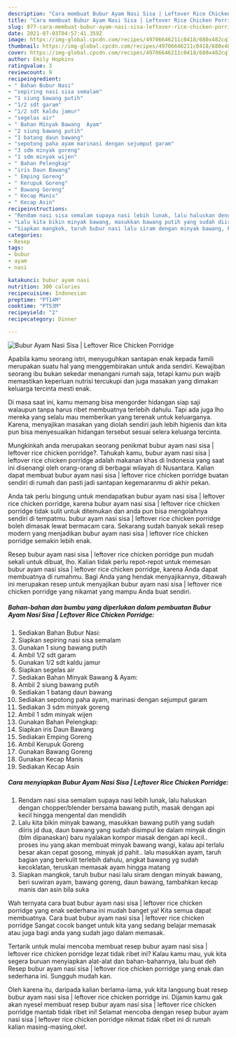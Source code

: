 ```yaml
---
description: "Cara membuat Bubur Ayam Nasi Sisa | Leftover Rice Chicken Porridge yang nikmat Untuk Jualan"
title: "Cara membuat Bubur Ayam Nasi Sisa | Leftover Rice Chicken Porridge yang nikmat Untuk Jualan"
slug: 977-cara-membuat-bubur-ayam-nasi-sisa-leftover-rice-chicken-porridge-yang-nikmat-untuk-jualan
date: 2021-07-03T04:57:41.359Z
image: https://img-global.cpcdn.com/recipes/49706646211c0418/680x482cq70/bubur-ayam-nasi-sisa-leftover-rice-chicken-porridge-foto-resep-utama.jpg
thumbnail: https://img-global.cpcdn.com/recipes/49706646211c0418/680x482cq70/bubur-ayam-nasi-sisa-leftover-rice-chicken-porridge-foto-resep-utama.jpg
cover: https://img-global.cpcdn.com/recipes/49706646211c0418/680x482cq70/bubur-ayam-nasi-sisa-leftover-rice-chicken-porridge-foto-resep-utama.jpg
author: Emily Hopkins
ratingvalue: 3
reviewcount: 9
recipeingredient:
- " Bahan Bubur Nasi"
- "sepiring nasi sisa semalam"
- "1 siung bawang putih"
- "1/2 sdt garam"
- "1/2 sdt kaldu jamur"
- "segelas air"
- " Bahan Minyak Bawang  Ayam"
- "2 siung bawang putih"
- "1 batang daun bawang"
- "sepotong paha ayam marinasi dengan sejumput garam"
- "3 sdm minyak goreng"
- "1 sdm minyak wijen"
- " Bahan Pelengkap"
- "iris Daun Bawang"
- " Emping Goreng"
- " Kerupuk Goreng"
- " Bawang Goreng"
- " Kecap Manis"
- " Kecap Asin"
recipeinstructions:
- "Rendam nasi sisa semalam supaya nasi lebih lunak, lalu haluskan dengan chopper/blender bersama bawang putih, masak dengan api kecil hingga mengental dan mendidih"
- "Lalu kita bikin minyak bawang, masukkan bawang putih yang sudah diiris jd dua, daun bawang yang sudah disimpul ke dalam minyak dingin (blm dipanaskan) baru nyalakan kompor masak dengan api kecil.. proses inu yang akan membuat minyak bawang wangi, kalau api terlalu besar akan cepat gosong, minyak jd pahit.. lalu masukkan ayam, taruh bagian yang berkulit terlebih dahulu, angkat bawang yg sudah kecoklatan, teruskan memasak ayam hingga matang"
- "Siapkan mangkok, taruh bubur nasi lalu siram dengan minyak bawang, beri suwiran ayam, bawang goreng, daun bawang, tambahkan kecap manis dan asin bila suka"
categories:
- Resep
tags:
- bubur
- ayam
- nasi

katakunci: bubur ayam nasi 
nutrition: 300 calories
recipecuisine: Indonesian
preptime: "PT14M"
cooktime: "PT53M"
recipeyield: "2"
recipecategory: Dinner

---
```



![Bubur Ayam Nasi Sisa | Leftover Rice Chicken Porridge](https://img-global.cpcdn.com/recipes/49706646211c0418/680x482cq70/bubur-ayam-nasi-sisa-leftover-rice-chicken-porridge-foto-resep-utama.jpg)

Apabila kamu seorang istri, menyuguhkan santapan enak kepada famili merupakan suatu hal yang menggembirakan untuk anda sendiri. Kewajiban seorang ibu bukan sekedar menangani rumah saja, tetapi kamu pun wajib memastikan keperluan nutrisi tercukupi dan juga masakan yang dimakan keluarga tercinta mesti enak.

Di masa  saat ini, kamu memang bisa mengorder hidangan siap saji walaupun tanpa harus ribet membuatnya terlebih dahulu. Tapi ada juga lho mereka yang selalu mau memberikan yang terenak untuk keluarganya. Karena, menyajikan masakan yang diolah sendiri jauh lebih higienis dan kita pun bisa menyesuaikan hidangan tersebut sesuai selera keluarga tercinta. 



Mungkinkah anda merupakan seorang penikmat bubur ayam nasi sisa | leftover rice chicken porridge?. Tahukah kamu, bubur ayam nasi sisa | leftover rice chicken porridge adalah makanan khas di Indonesia yang saat ini disenangi oleh orang-orang di berbagai wilayah di Nusantara. Kalian dapat membuat bubur ayam nasi sisa | leftover rice chicken porridge buatan sendiri di rumah dan pasti jadi santapan kegemaranmu di akhir pekan.

Anda tak perlu bingung untuk mendapatkan bubur ayam nasi sisa | leftover rice chicken porridge, karena bubur ayam nasi sisa | leftover rice chicken porridge tidak sulit untuk ditemukan dan anda pun bisa mengolahnya sendiri di tempatmu. bubur ayam nasi sisa | leftover rice chicken porridge boleh dimasak lewat bermacam cara. Sekarang sudah banyak sekali resep modern yang menjadikan bubur ayam nasi sisa | leftover rice chicken porridge semakin lebih enak.

Resep bubur ayam nasi sisa | leftover rice chicken porridge pun mudah sekali untuk dibuat, lho. Kalian tidak perlu repot-repot untuk memesan bubur ayam nasi sisa | leftover rice chicken porridge, karena Anda dapat membuatnya di rumahmu. Bagi Anda yang hendak menyajikannya, dibawah ini merupakan resep untuk menyajikan bubur ayam nasi sisa | leftover rice chicken porridge yang nikamat yang mampu Anda buat sendiri.

<!--inarticleads1-->

##### Bahan-bahan dan bumbu yang diperlukan dalam pembuatan Bubur Ayam Nasi Sisa | Leftover Rice Chicken Porridge:

1. Sediakan  Bahan Bubur Nasi:
1. Siapkan sepiring nasi sisa semalam
1. Gunakan 1 siung bawang putih
1. Ambil 1/2 sdt garam
1. Gunakan 1/2 sdt kaldu jamur
1. Siapkan segelas air
1. Sediakan  Bahan Minyak Bawang &amp; Ayam:
1. Ambil 2 siung bawang putih
1. Sediakan 1 batang daun bawang
1. Sediakan sepotong paha ayam, marinasi dengan sejumput garam
1. Sediakan 3 sdm minyak goreng
1. Ambil 1 sdm minyak wijen
1. Gunakan  Bahan Pelengkap:
1. Siapkan iris Daun Bawang
1. Sediakan  Emping Goreng
1. Ambil  Kerupuk Goreng
1. Gunakan  Bawang Goreng
1. Gunakan  Kecap Manis
1. Sediakan  Kecap Asin




<!--inarticleads2-->

##### Cara menyiapkan Bubur Ayam Nasi Sisa | Leftover Rice Chicken Porridge:

1. Rendam nasi sisa semalam supaya nasi lebih lunak, lalu haluskan dengan chopper/blender bersama bawang putih, masak dengan api kecil hingga mengental dan mendidih
1. Lalu kita bikin minyak bawang, masukkan bawang putih yang sudah diiris jd dua, daun bawang yang sudah disimpul ke dalam minyak dingin (blm dipanaskan) baru nyalakan kompor masak dengan api kecil.. proses inu yang akan membuat minyak bawang wangi, kalau api terlalu besar akan cepat gosong, minyak jd pahit.. lalu masukkan ayam, taruh bagian yang berkulit terlebih dahulu, angkat bawang yg sudah kecoklatan, teruskan memasak ayam hingga matang
1. Siapkan mangkok, taruh bubur nasi lalu siram dengan minyak bawang, beri suwiran ayam, bawang goreng, daun bawang, tambahkan kecap manis dan asin bila suka




Wah ternyata cara buat bubur ayam nasi sisa | leftover rice chicken porridge yang enak sederhana ini mudah banget ya! Kita semua dapat membuatnya. Cara buat bubur ayam nasi sisa | leftover rice chicken porridge Sangat cocok banget untuk kita yang sedang belajar memasak atau juga bagi anda yang sudah jago dalam memasak.

Tertarik untuk mulai mencoba membuat resep bubur ayam nasi sisa | leftover rice chicken porridge lezat tidak ribet ini? Kalau kamu mau, yuk kita segera buruan menyiapkan alat-alat dan bahan-bahannya, lalu buat deh Resep bubur ayam nasi sisa | leftover rice chicken porridge yang enak dan sederhana ini. Sungguh mudah kan. 

Oleh karena itu, daripada kalian berlama-lama, yuk kita langsung buat resep bubur ayam nasi sisa | leftover rice chicken porridge ini. Dijamin kamu gak akan nyesel membuat resep bubur ayam nasi sisa | leftover rice chicken porridge mantab tidak ribet ini! Selamat mencoba dengan resep bubur ayam nasi sisa | leftover rice chicken porridge nikmat tidak ribet ini di rumah kalian masing-masing,oke!.

